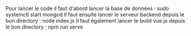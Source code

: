 Pour lancer le code il faut d'abord lancer la base de données :
sudo systemctl start mongod
Il faut ensuite lancer le serveur backend depuis le bon directory :
node index.js
Il faut également lancer le build vue.js depuis le bon directory :
npm run serve

